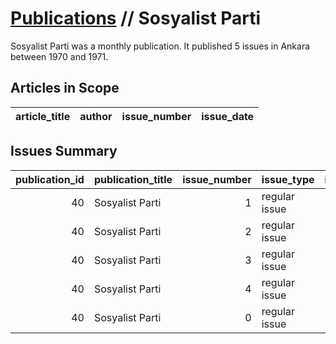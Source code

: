# [Publications](firstlevel_publications.md) // Sosyalist Parti

Sosyalist Parti was a monthly publication. It published 5 issues in Ankara between 1970 and 1971.

## Articles in Scope

| article_title   | author   | issue_number   | issue_date   |
|-----------------|----------|----------------|--------------|

## Issues Summary

|   publication_id | publication_title   |   issue_number | issue_type    |   issue_year |   issue_month |   issue_day |   printing_house_name |
|-----------------:|:--------------------|---------------:|:--------------|-------------:|--------------:|------------:|----------------------:|
|               40 | Sosyalist Parti     |              1 | regular issue |         1971 |             1 |         nan |                   nan |
|               40 | Sosyalist Parti     |              2 | regular issue |         1971 |             2 |         nan |                   nan |
|               40 | Sosyalist Parti     |              3 | regular issue |         1971 |             3 |         nan |                   nan |
|               40 | Sosyalist Parti     |              4 | regular issue |         1971 |             4 |         nan |                   nan |
|               40 | Sosyalist Parti     |              0 | regular issue |         1970 |            12 |         nan |                   nan |
